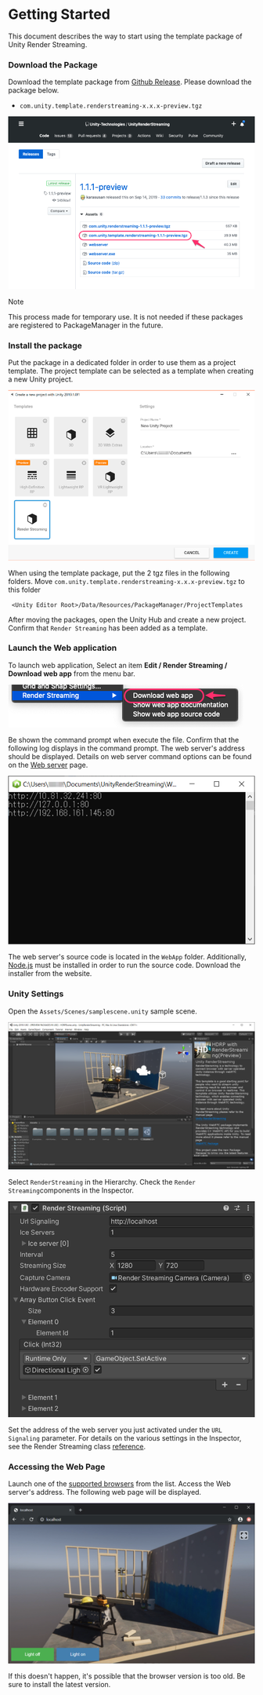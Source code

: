# Getting Started

This document describes the way to start using the template package of Unity Render Streaming.

### Download the Package

Download the template package from [Github Release](https://github.com/Unity-Technologies/com.unity.webrtc/releases). Please download the package below.

- `com.unity.template.renderstreaming-x.x.x-preview.tgz`

![Download template package](../images/download_template_package.png)

> [!NOTE]
> This process made for temporary use. It is not needed if these packages are registered to PackageManager in the future.

### Install the package

Put the package in a dedicated folder in order to use them as a project template.
The project template can be selected as a template when creating a new Unity project. 

![Template unityhub](../images/template_in_unityhub.png)

When using the template package, put the 2 tgz files in the following folders. 
Move `com.unity.template.renderstreaming-x.x.x-preview.tgz` to this folder

```
 <Unity Editor Root>/Data/Resources/PackageManager/ProjectTemplates
```

After moving the packages, open the Unity Hub and create a new project. Confirm that `Render Streaming` has been added as a template. 

### Launch the Web application

To launch web application, Select an item **Edit / Render Streaming / Download web app** from the menu bar. 

![Menu download webapp](../images/menu_download_webapp.png)

Be shown the command prompt when execute the file. Confirm that the following log displays in the command prompt. The web server's address should be displayed. Details on web  server command options can be found on the [Web server](webserver_EN.md) page.

![Launch Web Server command](../images/launch_webserver_cmd.png)

The web server's source code is located in the `WebApp` folder. Additionally, [Node.js](https://nodejs.org) must be installed in order to run the source code. Download the installer from the website.

### Unity Settings

Open the `Assets/Scenes/samplescene.unity` sample scene.

![HDRP scene](../images/hdrpscene.png)

Select `RenderStreaming` in the Hierarchy. Check the `Render Streaming`components in the Inspector. 

![Render Streaming inspector](../images/renderstreaming_inspector.png)

Set the address of the web server you just activated under the `URL Signaling` parameter. For details on the various settings in the Inspector, see the Render Streaming class [reference](class-renderstreaming.md). 

### Accessing the Web Page

Launch one of the [supported browsers](../index.md) from the list. 
Access the Web server's address. The following web page will be displayed. 

![Browser HDRP scene](../images/browser_hdrpscene.png)

If this doesn't happen, it's possible that the browser version is too old. Be sure to install the latest version. 
